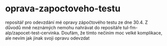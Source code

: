 # oprava-zapoctoveho-testu
repositář pro odevzdání mé opravy zápočtového testu ze dne 30.4.
Z důvodů mně neznámých nemohu nahrávat do repositáře tul-fm-alp/zapocet-test-cervinka.
Doufám, že tímto nečiním moc velké komplikace, ale nevím jak jinak svoji opravu odevzdat
